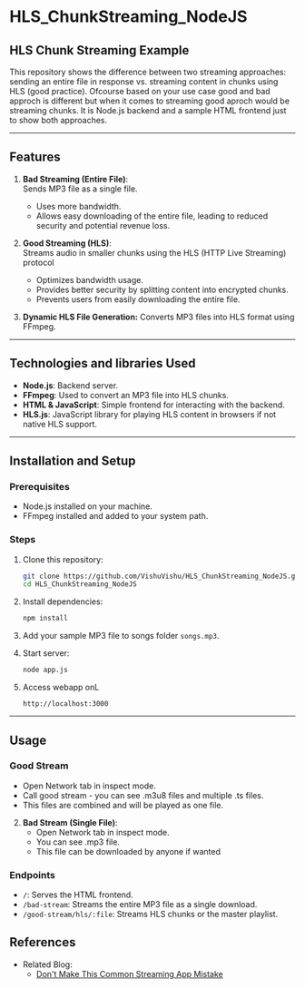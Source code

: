 # **HLS_ChunkStreaming_NodeJS**

## **HLS Chunk Streaming Example**

This repository shows the difference between two streaming approaches: sending an entire file in response vs. streaming content in chunks using HLS (good practice).
Ofcourse based on your use case good and bad approch is different but when it comes to streaming good aproch would be streaming chunks.
It is Node.js backend and a sample HTML frontend just to show both approaches.

---

## **Features**
1. **Bad Streaming (Entire File)**:  
   Sends MP3 file as a single file.
   - Uses more bandwidth.
   - Allows easy downloading of the entire file, leading to reduced security and potential revenue loss.
   
2. **Good Streaming (HLS)**:  
   Streams audio in smaller chunks using the HLS (HTTP Live Streaming) protocol
   - Optimizes bandwidth usage.
   - Provides better security by splitting content into encrypted chunks.
   - Prevents users from easily downloading the entire file.

3. **Dynamic HLS File Generation:**
   Converts MP3 files into HLS format using FFmpeg.
---

## **Technologies and libraries Used**
- **Node.js**: Backend server.
- **FFmpeg**: Used to convert an MP3 file into HLS chunks.
- **HTML & JavaScript**: Simple frontend for interacting with the backend.
- **HLS.js**: JavaScript library for playing HLS content in browsers if not native HLS support.

---

## **Installation and Setup**

### **Prerequisites**
- Node.js installed on your machine.
- FFmpeg installed and added to your system path.

### **Steps**
1. Clone this repository:
   ```bash
   git clone https://github.com/VishuVishu/HLS_ChunkStreaming_NodeJS.git
   cd HLS_ChunkStreaming_NodeJS
   ```

2. Install dependencies:
   ```bash
   npm install
   ```

3. Add your sample MP3 file to songs folder `songs.mp3`.

4. Start server:
   ```bash
   node app.js
   ```

5. Access webapp onL
   ```
   http://localhost:3000
   ```

---

## **Usage**

### **Good Stream**
   - Open Network tab in inspect mode.
   - Call good stream - you can see .m3u8 files and multiple .ts files.
   - This files are combined and will be played as one file.

2. **Bad Stream (Single File)**:
   - Open Network tab in inspect mode.
   - You can see .mp3 file.
   - This file can be downloaded by anyone if wanted

### **Endpoints**
- `/`: Serves the HTML frontend.
- `/bad-stream`: Streams the entire MP3 file as a single download.
- `/good-stream/hls/:file`: Streams HLS chunks or the master playlist.


## **References**

- Related Blog:
   - [Don't Make This Common Streaming App Mistake](https://medium.com/@FingerPrintBlogs/dont-make-mistake-like-this-streaming-app-d14b246c79b2)
